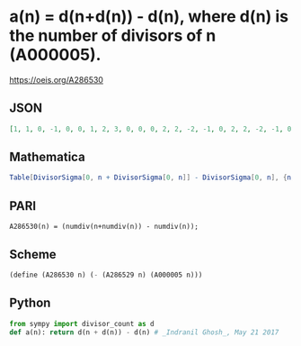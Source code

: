 # a\(n\) \= d\(n\+d\(n\)\) \- d\(n\), where d\(n\) is the number of divisors of n \(A000005\)\.
https://oeis.org/A286530
## JSON
```JSON
[1, 1, 0, -1, 0, 0, 1, 2, 3, 0, 0, 0, 2, 2, -2, -1, 0, 2, 2, -2, -1, 0, 1, -2, 3, 4, -2, -2, 0, -4, 2, -2, -2, 0, 0, -3, 2, 4, -2, 2, 0, -2, 4, 0, -2, 2, 1, -6, 3, 2, 0, -2, 2, -4, -2, -1, -2, 0, 0, 0, 4, 4, -2, -5, 0, -4, 2, -2, -2, 0, 0, 0, 4, 4, -1, -2, 1, -4, 3, 2, -1, 0, 2, 0, -2, 8, 0, 4, 2, -4, 0, 0, -2, 2, 2, 0, 4, 2, 2, -7, 0, 0, 6, 2, -6, 4, 0, 4, 2]
```
## Mathematica
```Mathematica
Table[DivisorSigma[0, n + DivisorSigma[0, n]] - DivisorSigma[0, n], {n, 109}] (* _Michael De Vlieger_, May 21 2017 *)
```
## PARI
```PARI
A286530(n) = (numdiv(n+numdiv(n)) - numdiv(n));
```
## Scheme
```Scheme
(define (A286530 n) (- (A286529 n) (A000005 n)))
```
## Python
```Python
from sympy import divisor_count as d
def a(n): return d(n + d(n)) - d(n) # _Indranil Ghosh_, May 21 2017
```
